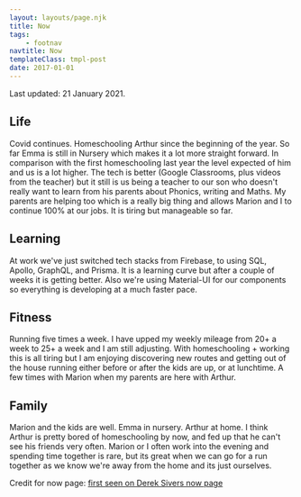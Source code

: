 ```yaml
---
layout: layouts/page.njk
title: Now
tags:
    - footnav
navtitle: Now
templateClass: tmpl-post
date: 2017-01-01
---
```


Last updated: 21 January 2021.

## Life

Covid continues. Homeschooling Arthur since the beginning of the year. So far Emma is still in Nursery which makes it a lot more straight forward. In comparison with the first homeschooling last year the level expected of him and us is a lot higher. The tech is better (Google Classrooms, plus videos from the teacher) but it still is us being a teacher to our son who doesn't really want to learn from his parents about Phonics, writing and Maths. My parents are helping too which is a really big thing and allows Marion and I to continue 100% at our jobs. It is tiring but manageable so far.

## Learning

At work we've just switched tech stacks from Firebase, to using SQL, Apollo, GraphQL, and Prisma. It is a learning curve but after a couple of weeks it is getting better. Also we're using Material-UI for our components so everything is developing at a much faster pace.

## Fitness

Running five times a week. I have upped my weekly mileage from 20+ a week to 25+ a week and I am still adjusting. With homeschooling + working this is all tiring but I am enjoying discovering new routes and getting out of the house running either before or after the kids are up, or at lunchtime. A few times with Marion when my parents are here with Arthur.

## Family

Marion and the kids are well. Emma in nursery. Arthur at home. I think Arthur is pretty bored of homeschooling by now, and fed up that he can't see his friends very often. Marion or I often work into the evening and spending time together is rare, but its great when we can go for a run together as we know we're away from the home and its just ourselves.



Credit for now page: [first seen on Derek Sivers now page](https://sivers.org/now)
